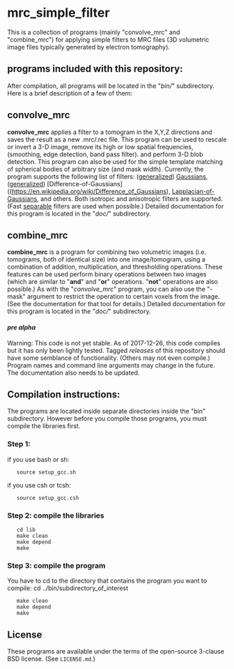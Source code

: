 mrc_simple_filter
===========

This is a collection of programs (mainly "convolve_mrc" and "combine_mrc") for applying simple filters to MRC files (3D volumetric image files typically generated by electron tomography).

## programs included with this repository:

After compilation, all programs will be located in the "*bin/*" subdirectory.  Here is a brief description of a few of them:


## convolve_mrc


**convolve_mrc** applies a filter to a tomogram in the X,Y,Z directions
and saves the result as a new .mrc/.rec file.
This program can be used to rescale or invert a 3-D image, remove its high or low spatial frequencies,
(smoothing, edge detection, band pass filter).
and perform 3-D blob detection.
This program can also be used for the simple template matching of spherical bodies of arbitrary size (and mask width).
Currently, the program supports the following list of filters:
([generalized](https://en.wikipedia.org/wiki/Generalized_normal_distribution#Version_1))
[Gaussians](https://en.wikipedia.org/wiki/Gaussian_blur),
([generalized](https://en.wikipedia.org/wiki/Generalized_normal_distribution#Version_1))
[Difference-of-Gaussians]((https://en.wikipedia.org/wiki/Difference_of_Gaussians),
[Lapplacian-of-Gaussians](https://en.wikipedia.org/wiki/Blob_detection#The_Laplacian_of_Gaussian),
and others.
Both isotropic and anisotropic filters are supported.
(Fast [separable](https://en.wikipedia.org/wiki/Separable_filter) filters are used when possible.)
Detailed documentation for this program is located in the "*doc/*" subdirectory.


## combine_mrc
**combine_mrc** is a program for combining two volumetric images (i.e. tomograms, both of identical size) into one image/tomogram, using a combination of addition, multiplication, and thresholding operations.  These features can be used perform binary operations between two images (which are similar to "**and**" and "**or**" operations.  "**not**" operations are also possible.)  As with the "*convolve_mrc*" program, you can also use the "-mask" argument to restrict the operation to certain voxels from the image.  (See the documentation for that tool for details.)
Detailed documentation for this program is located in the "*doc/*" subdirectory.

#### *pre alpha*
Warning: This code is not yet stable.  As of 2017-12-26, this code compiles but it has only been lightly tested.  Tagged *releases* of this repository should have some semblance of functionality.  (Others may not even compile.)  Program names and command line arguments may change in the future.
The documentation also needs to be updated.

## Compilation instructions:

The programs are located inside separate directories inside the "bin"
subdirectory.  However before you compile those programs, you must
compile the libraries first.

### Step 1:
   if you use bash or sh:
```
   source setup_gcc.sh
```

if you use csh or tcsh:
```
   source setup_gcc.csh
```

### Step 2: compile the libraries

```
   cd lib
   make clean
   make depend
   make
```

### Step 3: compile the program

You have to cd to the directory that contains the program you want to compile:
cd ../bin/subdirectory_of_interest

```
   make clean
   make depend
   make
```

## License

These programs are available under the terms of the open-source 3-clause BSD
license.  (See `LICENSE.md`.)
